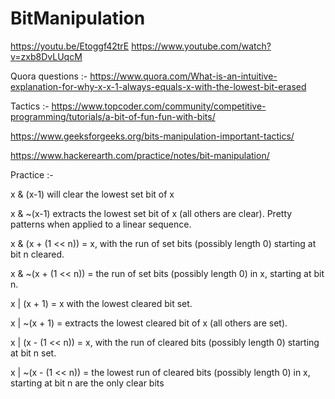 # BitManipulation

https://youtu.be/Etoggf42trE
https://www.youtube.com/watch?v=zxb8DvLUqcM

Quora questions :-
https://www.quora.com/What-is-an-intuitive-explanation-for-why-x-x-1-always-equals-x-with-the-lowest-bit-erased

Tactics :-
https://www.topcoder.com/community/competitive-programming/tutorials/a-bit-of-fun-fun-with-bits/

https://www.geeksforgeeks.org/bits-manipulation-important-tactics/

https://www.hackerearth.com/practice/notes/bit-manipulation/

Practice :-

x & (x-1) will clear the lowest set bit of x

x & ~(x-1) extracts the lowest set bit of x (all others are clear). Pretty patterns when applied to a linear sequence.

x & (x + (1 << n)) = x, with the run of set bits (possibly length 0) starting at bit n cleared.

x & ~(x + (1 << n)) = the run of set bits (possibly length 0) in x, starting at bit n.

x | (x + 1) = x with the lowest cleared bit set.

x | ~(x + 1) = extracts the lowest cleared bit of x (all others are set).

x | (x - (1 << n)) = x, with the run of cleared bits (possibly length 0) starting at bit n set.

x | ~(x - (1 << n)) = the lowest run of cleared bits (possibly length 0) in x, starting at bit n are the only clear bits
